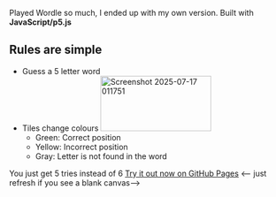 Played Wordle so much, I ended up with my own version.
Built with **JavaScript/p5.js**

## Rules are simple 
- Guess a 5 letter word
- Tiles change colours
  <img width="200" height="100" alt="Screenshot 2025-07-17 011751" src="https://github.com/user-attachments/assets/e372fcb3-fb8b-4c3f-9ecb-92b3f6964944" />
  - Green: Correct position
  - Yellow: Incorrect position
  - Gray: Letter is not found in the word

You just get 5 tries instead of 6
[Try it out now on GitHub Pages](https://maudeux.github.io/kwordle/wordle/)
<-- just refresh if you see a blank canvas-->

